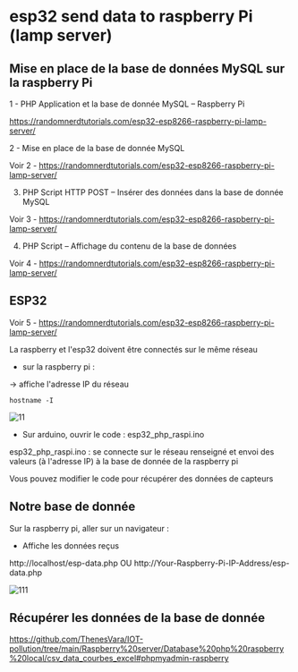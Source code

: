 # esp32 send data to raspberry Pi (lamp server)

## Mise en place de la base de données MySQL sur la raspberry Pi

1 - PHP Application et la base de donnée MySQL – Raspberry Pi

https://randomnerdtutorials.com/esp32-esp8266-raspberry-pi-lamp-server/

2 - Mise en place de la base de donnée MySQL

Voir 2 - https://randomnerdtutorials.com/esp32-esp8266-raspberry-pi-lamp-server/

3. PHP Script HTTP POST – Insérer des données dans la base de donnée MySQL

Voir 3 - https://randomnerdtutorials.com/esp32-esp8266-raspberry-pi-lamp-server/

4. PHP Script – Affichage du contenu de la base de données

Voir 4 - https://randomnerdtutorials.com/esp32-esp8266-raspberry-pi-lamp-server/ 


## ESP32

Voir 5 - https://randomnerdtutorials.com/esp32-esp8266-raspberry-pi-lamp-server/ 

La raspberry et l'esp32 doivent être connectés sur le même réseau 

- sur la raspberry pi : 

-> affiche l'adresse IP du réseau
```
hostname -I
``` 
![11](https://user-images.githubusercontent.com/114569016/213727810-775a8435-ec58-412f-b54a-a96394e9c4ca.png)


- Sur arduino, ouvrir le code : esp32_php_raspi.ino

esp32_php_raspi.ino : se connecte sur le réseau renseigné et envoi des valeurs (à l'adresse IP) à la base de donnée de la raspberry pi

Vous pouvez modifier le code pour récupérer des données de capteurs


## Notre base de donnée 

Sur la raspberry pi, aller sur un navigateur : 

- Affiche les données reçus

http://localhost/esp-data.php  OU  http://Your-Raspberry-Pi-IP-Address/esp-data.php

![111](https://user-images.githubusercontent.com/114569016/213727747-6ed4ca18-0ebe-4729-92d9-b9d6a8fecdf4.png)

## Récupérer les données de la base de donnée

https://github.com/ThenesVara/IOT-pollution/tree/main/Raspberry%20server/Database%20php%20raspberry%20local/csv_data_courbes_excel#phpmyadmin-raspberry

